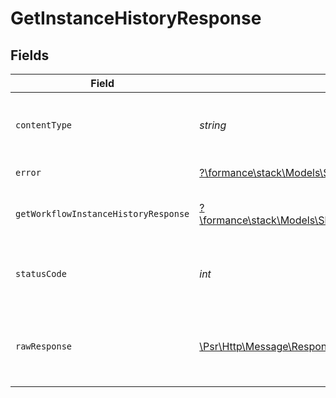 # GetInstanceHistoryResponse


## Fields

| Field                                                                                                                          | Type                                                                                                                           | Required                                                                                                                       | Description                                                                                                                    |
| ------------------------------------------------------------------------------------------------------------------------------ | ------------------------------------------------------------------------------------------------------------------------------ | ------------------------------------------------------------------------------------------------------------------------------ | ------------------------------------------------------------------------------------------------------------------------------ |
| `contentType`                                                                                                                  | *string*                                                                                                                       | :heavy_check_mark:                                                                                                             | HTTP response content type for this operation                                                                                  |
| `error`                                                                                                                        | [?\formance\stack\Models\Shared\Error](../../models/shared/Error.md)                                                           | :heavy_minus_sign:                                                                                                             | General error                                                                                                                  |
| `getWorkflowInstanceHistoryResponse`                                                                                           | [?\formance\stack\Models\Shared\GetWorkflowInstanceHistoryResponse](../../models/shared/GetWorkflowInstanceHistoryResponse.md) | :heavy_minus_sign:                                                                                                             | The workflow instance history                                                                                                  |
| `statusCode`                                                                                                                   | *int*                                                                                                                          | :heavy_check_mark:                                                                                                             | HTTP response status code for this operation                                                                                   |
| `rawResponse`                                                                                                                  | [\Psr\Http\Message\ResponseInterface](https://www.php-fig.org/psr/psr-7/#33-psrhttpmessageresponseinterface)                   | :heavy_minus_sign:                                                                                                             | Raw HTTP response; suitable for custom response parsing                                                                        |